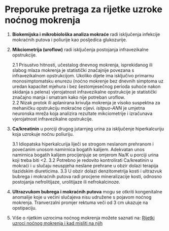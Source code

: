 # Preporuke pretraga za rijetke uzroke noćnog mokrenja



1. **Biokemijska i mikrobiološka analiza mokraće** radi isključenja infekcije mokraćnih putova i poliurije kao posljedica glukozurije.
2.  **Mikciometrija (uroflow)** radi isključenja postojanja infravezikalne opstrukcije.

    2.1 Prisustvo hitnosti, učestalog dnevnog mokrenja, isprekidanog ili slabog mlaza mokrenja je statistički značajnije povezana s infravezikalnom opstrukcijom. Ukoliko dijete ima isključivo primarnu monosimptomatsku enurezu (noćno mokrenje bez dnevnih simptoma uz uredan kapacitet mjehura i bez šestomjesečnog perioda suhoće nakon skidanja s pelena) vjerojatnost infravezikalne opstrukcije je statistički značajno manja i smatram kako nije potreban uroflow.\
    2.2 Nizak protok ili aplanirana krivulja mokrenja je visoko suspektna za mehaničku opstrukciju mokraćne cijevi. _isitpuo-ANN_ je umjetna neuronska mreža koja analizira rezultate mikciometrije i izračunava vjerojatnost infravezikalne opstrukcije.
3.  **Ca/kreatinin** u porciji drugog jutarnjeg urina za isključenje hiperkalcuriju koja uzrokuje noćnu poliuriju.

    3.1 Idiopatska hiperkalcurija liječi se strogom neslanom prehranom i povećanim unosom namirnica bogatih kalijem. Adekvatan unos namirnica bogatih kalijem procijenjuje se omjerom Na/K u porciji urina koji treba biti <2. 3.2 Potrebno je redovito kontrolirati Ca/kreatinin u mokraći i u slučaju neuspjeha neslane prehrane u obzir dolazi terapija tiazidskim diureticima. 3.3 U obzir dolazi denzitometrija kosti i ultrazvuk bubrega i mokraćnih putova radi procjene mineralizacije kosti, odnosno postojanja nefrolitijaze, urolitijaze ili nefrokalcinoze.
4. **Ultrazvukom bubrega i mokraćnih putova** mogu se otkriti kongenitalne anomalije koje u većini slučajeva nisu udružene s pojavom noćnog mokrenja. Tranverzalni promjer rektuma veči od 3 cm ukazuje na opstipaciju.
5. Više o rijetkim uzrocima noćnog mokrenja možete saznati na: [Rijetki uzroci noćnog mokrenja i kad misliti na njih](https://budisuh.eu/rijetki-uzroci-nocnog-mokrenja/)
